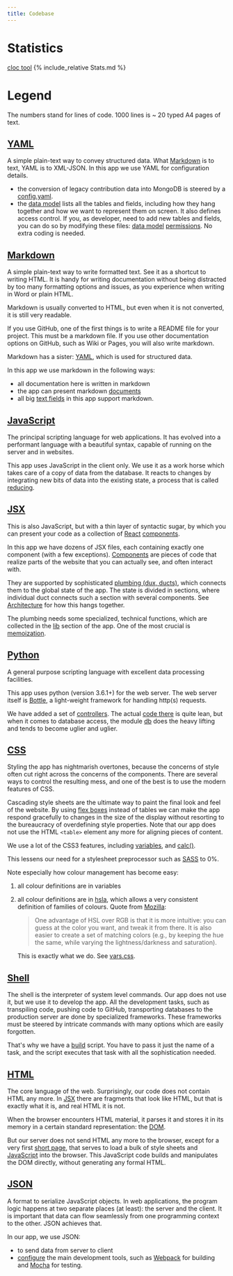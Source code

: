 ```yaml
---
title: Codebase
---
```


# Statistics

[cloc tool](https://GitHub.com/AlDanial/cloc)
{% include_relative Stats.md %}

# Legend

The numbers stand for lines of code.
1000 lines is ~ 20 typed A4 pages of text.

[YAML](http://www.yaml.org)
-----------------------------------------------------------------------------------------

A simple plain-text way to convey structured data.
What [Markdown](#markdown) is to text, YAML is to XML-JSON.
In this app we use YAML for configuration details.

* the conversion of legacy contribution data into MongoDB is steered by a 
  [config.yaml]({{site.repBase}}/static/tools/config.yaml).
* the [data model](Model) lists all the tables
  and fields, including how they hang together and how we want to represent them on screen.
  It also defines access control.
  If you, as developer, need to add new tables and fields, you can do so by modifying these
  files:
  [data model]({{site.serverBase}}/models/data.yaml)
  [permissions]({{site.serverBase}}/models/permission.yaml).
  No extra coding is needed.

[Markdown](https://guides.GitHub.com/features/mastering-markdown/)
-----------------------------------------------------------------------------------------

A simple plain-text way to write formatted text.
See it as a shortcut to writing HTML.
It is handy for writing documentation without being distracted by too many
formatting options and issues, as you experience when writing in Word or plain HTML.

Markdown is usually converted to HTML, but even when it is not converted, it is still
very readable.

If you use GitHub, one of the first things is to write a README file for your project.
This must be a markdown file.
If you use other documentation options on GitHub, such as Wiki or Pages, you will also
write markdown.

Markdown has a sister: [YAML](#yaml), which is used for structured data.

In this app we use markdown in the following ways:

* all documentation here is written in markdown
* the app can present markdown [documents](Components#docmd)
* all big [text fields](Components#markdownarea) in this app support markdown.

[JavaScript](https://developer.mozilla.org/en-US/docs/Web/JavaScript)
-----------------------------------------------------------------------------------------

The principal scripting language for web applications.
It has evolved into a performant language with a beautiful syntax, capable
of running on the server and in websites.

This app uses JavaScript in the client only.
We use it as a work horse which takes care of a copy of data from the database.
It reacts to changes by integrating new bits of data into the existing state,
a process that is called [reducing](React#redux).

[JSX](https://facebook.GitHub.io/react/docs/introducing-JSX.html)
-----------------------------------------------------------------------------------------

This is also JavaScript, but with a thin layer of syntactic sugar, by which you
can present your code as a collection of [React](https://facebook.GitHub.io/react/)
[components](https://facebook.GitHub.io/react/docs/react-component.html).

In this app we have dozens of JSX files, each containing exactly one component
(with a few exceptions).
[Components](Components) are pieces of code that realize parts of the website
that you can actually see, and often interact with.

They are supported by sophisticated [plumbing (dux, ducts)](Dux),
which connects them to the global
state of the app.
The state is divided in sections, where individual duct connects such a section
with several components. See [Architecture](Architecture) for how this hangs together.

The plumbing needs some specialized, technical functions, which are collected in the
[lib](Lib) section of the app.
One of the most crucial is [memoization](Lib#memo).

[Python](https://docs.python.org/3/)
-----------------------------------------------------------------------------------------

A general purpose scripting language with excellent data processing facilities.

This app uses python (version 3.6.1+) for the web server. The web server itself
is [Bottle](http://bottlepy.org/docs/dev/),
a light-weight framework for handling
http(s) requests.

We have added a set of [controllers](Server).
The actual [code there]({{site.serverBase}}/controllers/controller.py) is quite lean,
but when it comes to database access, the module
[db]({{site.serverBase}}/controllers/db.py) does the heavy lifting and tends
to become uglier and uglier.

[CSS](https://developer.mozilla.org/en-US/docs/Web/CSS)
-----------------------------------------------------------------------------------------
Styling the app has nightmarish overtones, because the concerns of style often cut
right across the concerns of the components.
There are several ways to control the resulting mess, and one of the best is to use
the modern features of CSS.

Cascading style sheets are the ultimate way to paint the final look and feel of the website.
By using [flex boxes](http://sass-lang.com) instead of tables we can make
the app respond gracefully to changes in the size of the display without
resorting to the bureaucracy of overdefining style properties.
Note that our app does not use the HTML `<table>` element any more for aligning pieces of content.

We use a lot of the CSS3 features, including
[variables](https://developer.mozilla.org/en-US/docs/Web/CSS/var), and
[calc()](https://developer.mozilla.org/en-US/docs/Web/CSS/calc).

This lessens our need for a stylesheet preprocessor such as
[SASS](http://sass-lang.com) to 0%.

Note especially how colour management has become easy:

1. all colour definitions are in variables
2. all colour definitions are in [hsla](),
   which allows a very consistent definition of families of colours.
   Quote from [Mozilla](https://developer.mozilla.org/en-US/docs/Web/CSS/color_value):

   > One advantage of HSL over RGB is that it is more intuitive:
   you can guess at the color you want, and tweak it from there.
   It is also easier to create a set of matching colors
   (e.g., by keeping the hue the same,
   while varying the lightness/darkness and saturation).

   This is exactly what we do. 
   See [vars.css]({{site.cssBase}}/vars.css).

[Shell](https://www.gnu.org/software/bash/)
-----------------------------------------------------------------------------------------

The shell is the interpreter of system level commands. 
Our app does not use it, but we use it to develop the app.
All the development tasks, such as transpiling code, pushing code to GitHub, transporting
databases to the production server are done by specialized frameworks.
These frameworks must be steered by intricate commands with many options which are
easily forgotten.

That's why we have a [build]({{site.repBase}}/build.sh) script.
You have to pass it just the name of a task, and the script executes that task with all the
sophistication needed.

[HTML](https://developer.mozilla.org/en-US/docs/Web/HTML)
-----------------------------------------------------------------------------------------

The core language of the web.
Surprisingly, our code does not contain HTML any more.
In [JSX](#JSX) there are fragments that look like HTML, but that is exactly what it is, and
real HTML it is not.

When the browser encounters HTML material, it parses it and stores it in its memory in a certain
standard representation: the [DOM](React#dom).

But our server does not send HTML any more to the browser, except for a very first
[short page]({{site.serverBase}}/views/index.tpl),
that serves to load a bulk of style sheets and [JavaScript](#JavaScript) into the browser.
This JavaScript code builds and manipulates the DOM directly, without generating any formal HTML.

[JSON](https://developer.mozilla.org/en-US/docs/Web/JavaScript/Reference/Global_Objects/JSON)
-----------------------------------------------------------------------------------------

A format to serialize JavaScript objects.
In web applications, the program logic happens at two separate places (at least):
the server and the client. 
It is important that data can flow seamlessly from one programming context to the other.
JSON achieves that.

In our app, we use JSON:

* to send data from server to client
* [configure]({{site.clientBase}}/webpack.config.js) the main development tools, such as
  [Webpack](https://webpack.js.org/concepts/) for building and [Mocha](https://mochajs.org) for testing.
 
